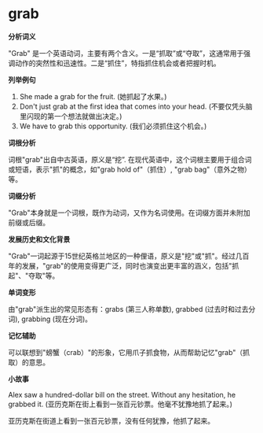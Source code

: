 # grab

**分析词义**

  

"Grab" 是一个英语动词，主要有两个含义。一是“抓取”或“夺取”，这通常用于强调动作的突然性和迅速性。二是“抓住”，特指抓住机会或者把握时机。

  

**列举例句**

  

1.  She made a grab for the fruit. (她抓起了水果。)
2.  Don't just grab at the first idea that comes into your head. (不要仅凭头脑里闪现的第一个想法就做出决定。)
3.  We have to grab this opportunity. (我们必须抓住这个机会。)

  

**词根分析**

  

词根"grab"出自中古英语，原义是“挖”. 在现代英语中，这个词根主要用于组合词或短语，表示"抓"的概念，如"grab hold of"（抓住）, "grab bag"（意外之物）等。

  

**词缀分析**

  

"Grab"本身就是一个词根，既作为动词，又作为名词使用。在词缀方面并未附加前缀或后缀。

  

**发展历史和文化背景**

  

"Grab"一词起源于15世纪英格兰地区的一种俚语，原义是"挖"或"抓"。经过几百年的发展，"grab"的使用变得更广泛，同时也演变出更丰富的涵义，包括"抓起"、"夺取"等。

  

**单词变形**

  

由"grab"派生出的常见形态有：grabs (第三人称单数), grabbed (过去时和过去分词), grabbing (现在分词)。

  

**记忆辅助**

  

可以联想到"螃蟹（crab）"的形象，它用爪子抓食物，从而帮助记忆"grab"（抓取）的意思。

  

**小故事**

  

Alex saw a hundred-dollar bill on the street. Without any hesitation, he grabbed it. (亚历克斯在街上看到一张百元钞票。他毫不犹豫地抓了起来。)

  

亚历克斯在街道上看到一张百元钞票，没有任何犹豫，他抓了起来。
